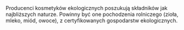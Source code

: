 ---
layout: nothing
categories: Zakupy
tags: tip
body: Producenci kosmetyków ekologicznych poszukują składników jak najbliższych naturze. Powinny być one pochodzenia rolniczego (zioła, mleko, miód, owoce), z certyfikowanych gospodarstw ekologicznych.
---